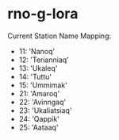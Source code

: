 # rno-g-lora

Current Station Name Mapping:

- 11: 'Nanoq'
- 12: 'Terianniaq'
- 13: 'Ukaleq'
- 14: 'Tuttu'
- 15: 'Ummimak'
- 21: 'Amaroq'
- 22: 'Avinngaq'
- 23: 'Ukaliatsiaq'
- 24: 'Qappik'
- 25: 'Aataaq'
